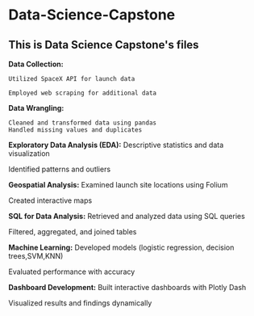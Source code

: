 # Data-Science-Capstone
## This is Data Science Capstone's files 
**Data Collection:**

    Utilized SpaceX API for launch data
  
    Employed web scraping for additional data
  
**Data Wrangling:**

    Cleaned and transformed data using pandas
    Handled missing values and duplicates
  
**Exploratory Data Analysis (EDA):**
  Descriptive statistics and data visualization
  
  Identified patterns and outliers
  
**Geospatial Analysis:**
  Examined launch site locations using Folium
  
  Created interactive maps
  
**SQL for Data Analysis:**
  Retrieved and analyzed data using SQL queries
  
  Filtered, aggregated, and joined tables
  
**Machine Learning:**
  Developed models (logistic regression, decision trees,SVM,KNN)
  
  Evaluated performance with accuracy
  
**Dashboard Development:**
  Built interactive dashboards with Plotly Dash
  
  Visualized results and findings dynamically

